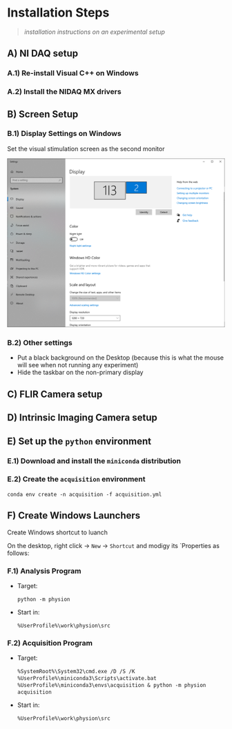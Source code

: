# Installation Steps

> *installation instructions on an experimental setup*

## A) NI DAQ setup

### A.1) Re-install Visual C++ on Windows

### A.2) Install the NIDAQ MX drivers


## B) Screen Setup

### B.1) Display Settings on Windows

Set the visual stimulation screen as the second monitor

<p align="center">
  <img src="./pics/Windows-Display-Settings.png"/>
</p>

### B.2) Other settings

- Put a black background on the Desktop (because this is what the mouse will see when not running any experiment)
- Hide the taskbar on the non-primary display


## C) FLIR Camera setup

## D) Intrinsic Imaging Camera setup

## E) Set up the `python` environment

### E.1) Download and install the `miniconda` distribution

### E.2) Create the `acquisition` environment

```
conda env create -n acquisition -f acquisition.yml
```

## F) Create Windows Launchers

Create Windows shortcut to luanch 

On the desktop, right click -> `New` -> `Shortcut` and modigy its `Properties as follows: 

### F.1) Analysis Program

- Target:
  ```
  python -m physion 
  ```
- Start in:
  ```
  %UserProfile%\work\physion\src
  ```

### F.2) Acquisition Program

- Target:
  ```
  %SystemRoot%\System32\cmd.exe /D /S /K %UserProfile%\miniconda3\Scripts\activate.bat %UserProfile%\miniconda3\envs\acquisition & python -m physion acquisition
  ```
- Start in:
  ```
  %UserProfile%\work\physion\src
  ```

